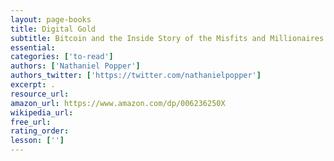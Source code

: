 ```yaml
---
layout: page-books
title: Digital Gold
subtitle: Bitcoin and the Inside Story of the Misfits and Millionaires Trying to Reinvent Money
essential: 
categories: ['to-read']
authors: ['Nathaniel Popper']
authors_twitter: ['https://twitter.com/nathanielpopper']
excerpt: .
resource_url: 
amazon_url: https://www.amazon.com/dp/006236250X
wikipedia_url: 
free_url: 
rating_order: 
lesson: ['']
---
```

